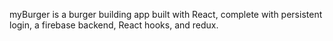 myBurger is a burger building app built with React, complete with persistent login, a firebase backend, React hooks, and redux.  
